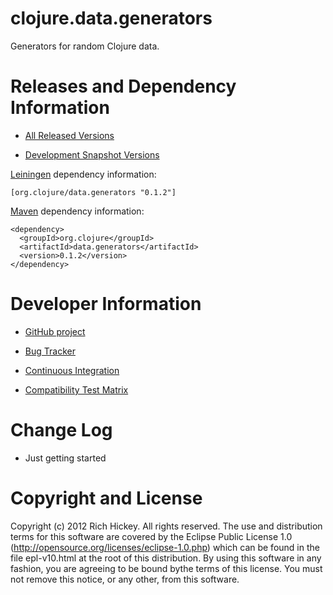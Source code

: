 clojure.data.generators
========================================

Generators for random Clojure data.

Releases and Dependency Information
========================================

* [All Released Versions](http://search.maven.org/#search%7Cgav%7C1%7Cg%3A%22org.clojure%22%20AND%20a%3A%22data.generators%22)

* [Development Snapshot Versions](https://oss.sonatype.org/index.html#nexus-search;gav~org.clojure~data.generators~~~)

[Leiningen](https://github.com/technomancy/leiningen) dependency information:

    [org.clojure/data.generators "0.1.2"]

[Maven](http://maven.apache.org/) dependency information:

    <dependency>
      <groupId>org.clojure</groupId>
      <artifactId>data.generators</artifactId>
      <version>0.1.2</version>
    </dependency>

Developer Information
========================================

* [GitHub project](https://github.com/clojure/data.generators)

* [Bug Tracker](http://dev.clojure.org/jira/browse/DGEN)

* [Continuous Integration](http://build.clojure.org/job/data.generators/)

* [Compatibility Test Matrix](http://build.clojure.org/job/data.generators-test-matrix/)

Change Log
====================

* Just getting started

Copyright and License
========================================

Copyright (c) 2012 Rich Hickey. All rights reserved.  The use and distribution terms for this software are covered by the Eclipse Public License 1.0 (http://opensource.org/licenses/eclipse-1.0.php) which can be found in the file epl-v10.html at the root of this distribution. By using this software in any fashion, you are agreeing to be bound bythe terms of this license.  You must not remove this notice, or any other, from this software.
